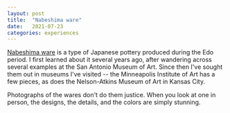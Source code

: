 ```yaml
---
layout: post
title:  "Nabeshima ware"
date:   2021-07-23
categories: experiences
---
```


[Nabeshima ware](https://en.wikipedia.org/wiki/Nabeshima_ware) is a type of Japanese pottery produced during the Edo period. I first learned about it several years ago, after wandering across several examples at the San Antonio Museum of Art. Since then I've sought them out in museums I've visited -- the Minneapolis Institute of Art has a few pieces, as does the Nelson-Atkins Museum of Art in Kansas City.

Photographs of the wares don't do them justice. When you look at one in person, the designs, the details, and the colors are simply stunning.
